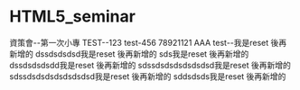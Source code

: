 # HTML5_seminar
資策會--第一次小專
TEST--123
test-456 78921121
AAA
test--我是reset 後再新增的
dssdsdsdsd我是reset 後再新增的
sds我是reset 後再新增的
dssdsdsdsdd我是reset 後再新增的
sdssdsdsdsdsdsdsd我是reset 後再新增的
sdssdsdsdsdsdsdsdsd我是reset 後再新增的
sddsdsds我是reset 後再新增的
